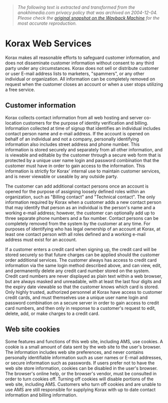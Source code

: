 > *The following text is extracted and transformed from the anokhimedia.com privacy policy that was archived on 2004-12-04. Please check the [original snapshot on the Wayback Machine](https://web.archive.org/web/20041204045457id_/http%3A//www.korax.net/info/privacy.phtml) for the most accurate reproduction.*

# Korax Web Services

Korax makes all reasonable efforts to safeguard customer information, and does not disseminate customer information without consent to any third party under any circumstances. Korax does not sell or distribute customer or user E-mail address lists to marketers, "spammers", or any other individual or organization. All information can be completely removed on request when the customer closes an account or when a user stops utilizing a free service. 

## Customer information

Korax collects contact information from all web hosting and server co-location customers for the purpose of identity verification and billing. Information collected at time of signup that identifies an individual includes contact person name and e-mail address. If the account is opened on behalf of an individual and not a company, personally identifying information also includes street address and phone number. This information is stored securely and separately from all other information, and is viewable and editable by the customer through a secure web form that is protected by a unique user name login and password combination that the customer must have in order to gain access to the information. This information is strictly for Korax' internal use to maintain customer services, and is never viewable or useable by any outside party. 

The customer can add additional contact persons once an account is opened for the purpose of assigning loosely defined roles within an organization, such as "Billing contact" and "Technical contact". The only information required by Korax when a customer adds a new contact person that may identify that person as an individual is the person's name and a working e-mail address; however, the customer can optionally add up to three separate phone numbers and a fax number. Contact persons can be completely removed from the system by the customer at any time. For purposes of identifying who has legal ownership of an account at Korax, at least one contact person with all roles defined and a working e-mail address must exist for an account. 

If a customer enters a credit card when signing up, the credit card will be stored securely so that future charges can be applied should the customer order additional services. The customer always has access to credit card information via the same login method described above, and can view, edit, and permanently delete any credit card number stored on the system. Credit card numbers are never displayed as plain text within a web browser, but are always masked and unreadable, with at least the last four digits and the expiry date viewable so that the customer knows which card is stored. Only highly trusted, authorized personnel at Korax have access to customer credit cards, and must themselves use a unique user name login and password combination on a secure server in order to gain access to credit card numbers, and then only in response to a customer's request to edit, delete, add, or make charges to a credit card. 

## Web site cookies

Some features and functions of this web site, including AMS, use cookies. A cookie is a small amount of data sent by the web site to the user's browser. The information includes web site preferences, and never contains personally identifiable information such as user names or E-mail addresses, or secure information such as passwords. If users prefer not to have the web site store information, cookies can be disabled in the user's browser. The browser's online help, or the browser's vendor, must be consulted in order to turn cookies off. Turning off cookies will disable portions of the web site, including AMS. Customers who turn off cookies and are unable to use AMS are still responsible for supplying Korax with up to date contact information and billing information. 
